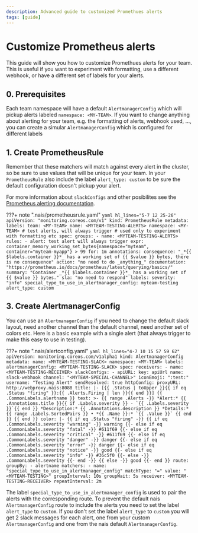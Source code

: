 ```yaml
---
description: Advanced guide to customized Promethues alerts
tags: [guide]
---
```

# Customize Prometheus alerts

This guide will show you how to customize Promethues alerts for your team. This is useful if you want to experiment with formatting, use a different webhook, or have a different set of labels for your alerts.

## 0. Prerequisites

Each team namespace will have a default `AlertmanagerConfig` which will pickup alerts labeled `namespace: <MY-TEAM>`. If you want to change anything about alerting for your team, e.g. the formatting of alerts, webhook used, ..., you can create a simular `AlertmanagerConfig` which is configured for different labels

## 1. Create PrometheusRule

Remember that these matchers will match against every alert in the cluster, so be sure to use values that will be unique for your team.
In your `PrometheusRule` also include the label `alert_type: custom` to be sure the default configuration doesn't pickup your alert.

For more information about `slackConfigs` and other posibilites see the [Prometheus alerting documentation](https://prometheus.io/docs/alerting/latest/configuration/#slack_config).

???+ note ".nais/prometheusrule.yaml"
    ```yaml hl_lines="5-7 12 25-26"
    apiVersion: "monitoring.coreos.com/v1"
    kind: PrometheusRule
    metadata:
      labels:
        team: <MY-TEAM>
      name: <MYTEAM-TESTING-ALERTS>
      namespace: <MY-TEAM>
      # test alerts, will always trigger
      # used only to experiment with formatting etc
    spec:
      groups:
        - name: <MYTEAM-TESTING-ALERTS>
          rules:
            - alert: test alert will always trigger
              expr: container_memory_working_set_bytes{namespace="myteam", container="myteam-myapp"} > 99
              for: 1m
              annotations:
                consequence: "_*{{ $labels.container }}*_ has a working set of {{ $value }} bytes, there is no consequence"
                action: "no need to do _anything_"
                documentation: "https://prometheus.io/docs/prometheus/latest/querying/basics/"
                summary: "Container _*{{ $labels.container }}*_ has a working set of {{ $value }} bytes."
                sla: "no need to respond"
              labels:
                severity: "info"
                special_type_to_use_in_alertmanager_config: myteam-testing
                alert_type: custom
    ```

## 3. Create AlertmanagerConfig

You can use an `AlertmanagerConfig` if you need to change the default slack layout,
need another channel than the default channel, need another set of colors etc.
Here is a basic example with a single alert (that always trigger to make this easy to use in testing).

???+ note ".nais/alertconfig.yaml"
    ```yaml hl_lines="4-7 10 15 57 59 62"
    apiVersion: monitoring.coreos.com/v1alpha1
    kind: AlertmanagerConfig
    metadata:
      name: <MYTEAM-TESTING-SLACK>
      namespace: <MY-TEAM>
      labels:
        alertmanagerConfig: <MYTEAM-TESTING-SLACK>
    spec:
      receivers:
        - name: <MYTEAM-TESTING-RECEIVER>
          slackConfigs:
            - apiURL:
                key: apiUrl
                name: slack-webhook
              channel: "<MYTEAM-SPECIAL-CHANNEL>"
              iconEmoji: ":test:"
              username: "Testing Alert"
              sendResolved: true
              httpConfig:
                proxyURL: http://webproxy.nais:8088
              title: |-
                [{{ .Status | toUpper }}{{ if eq .Status "firing" }}:{{ .Alerts.Firing | len }}{{ end }}] {{ .CommonLabels.alertname }}
              text: >-
                {{ range .Alerts -}}
                *Alert:* {{ .Annotations.title }}{{ if .Labels.severity }} - `{{ .Labels.severity }}`{{ end }}
                *Description:* {{ .Annotations.description }}
                *Details:*
                {{ range .Labels.SortedPairs }} • *{{ .Name }}:* `{{ .Value }}`
                {{ end }}
                {{ end }}
              color: |-
                {{ if eq .Status "firing" -}}
                  {{ if eq .CommonLabels.severity "warning" -}}
                    warning
                  {{- else if eq .CommonLabels.severity "fatal" -}}
                    #611f69
                  {{- else if eq .CommonLabels.severity "critical" -}}
                    #611f69
                  {{- else if eq .CommonLabels.severity "danger" -}}
                    danger
                  {{- else if eq .CommonLabels.severity "error" -}}
                    danger
                  {{- else if eq .CommonLabels.severity "notice" -}}
                    good
                  {{- else if eq .CommonLabels.severity "info" -}}
                    #36c5f0
                  {{- else -}}
                    .CommonLabels.severity
                  {{- end -}}
                {{ else -}}
                good
                {{- end }}
      route:
        groupBy:
          - alertname
        matchers:
          - name: "special_type_to_use_in_alertmanager_config"
            matchType: "="
            value: "<MYTEAM-TESTING>"
        groupInterval: 10s
        groupWait: 5s
        receiver: <MYTEAM-TESTING-RECEIVER>
        repeatInterval: 2m
    ```

The label `special_type_to_use_in_alertmanager_config` is used to pair the alerts with the corresponding route.
To prevent the default nais `AlertmanagerConfig` route to include the alerts you need to
set the label `alert_type` to `custom`. If you don't set the label `alert_type` to `custom` you will get 2
slack messages for each alert, one from your custom `AlertmanagerConfig` and one from the nais default `AlertmanagerConfig`.
